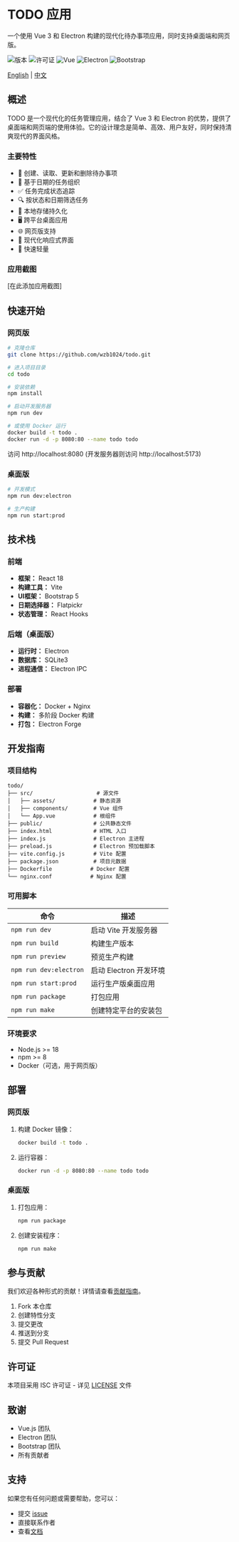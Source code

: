 # TODO 应用

一个使用 Vue 3 和 Electron 构建的现代化待办事项应用，同时支持桌面端和网页版。

![版本](https://img.shields.io/badge/version-1.0.0-blue.svg)
![许可证](https://img.shields.io/badge/license-ISC-green.svg)
![Vue](https://img.shields.io/badge/vue-3.4.0-brightgreen.svg)
![Electron](https://img.shields.io/badge/electron-34.0.0-blue.svg)
![Bootstrap](https://img.shields.io/badge/bootstrap-5.3.3-purple.svg)

[English](README.md) | [中文](README_zh.md)

## 概述

TODO 是一个现代化的任务管理应用，结合了 Vue 3 和 Electron 的优势，提供了桌面端和网页端的使用体验。它的设计理念是简单、高效、用户友好，同时保持清爽现代的界面风格。

### 主要特性

- 📝 创建、读取、更新和删除待办事项
- 📅 基于日期的任务组织
- ✅ 任务完成状态追踪
- 🔍 按状态和日期筛选任务
- 💾 本地存储持久化
- 🖥️ 跨平台桌面应用
- 🌐 网页版支持
- 🎨 现代化响应式界面
- 🚀 快速轻量

### 应用截图

[在此添加应用截图]

## 快速开始

### 网页版

```bash
# 克隆仓库
git clone https://github.com/wzb1024/todo.git

# 进入项目目录
cd todo

# 安装依赖
npm install

# 启动开发服务器
npm run dev

# 或使用 Docker 运行
docker build -t todo .
docker run -d -p 8080:80 --name todo todo
```

访问 http://localhost:8080 (开发服务器则访问 http://localhost:5173)

### 桌面版

```bash
# 开发模式
npm run dev:electron

# 生产构建
npm run start:prod
```

## 技术栈

### 前端
- **框架：** React 18
- **构建工具：** Vite
- **UI框架：** Bootstrap 5
- **日期选择器：** Flatpickr
- **状态管理：** React Hooks

### 后端（桌面版）
- **运行时：** Electron
- **数据库：** SQLite3
- **进程通信：** Electron IPC

### 部署
- **容器化：** Docker + Nginx
- **构建：** 多阶段 Docker 构建
- **打包：** Electron Forge

## 开发指南

### 项目结构
```
todo/
├── src/                    # 源文件
│   ├── assets/            # 静态资源
│   ├── components/        # Vue 组件
│   └── App.vue            # 根组件
├── public/                # 公共静态文件
├── index.html             # HTML 入口
├── index.js               # Electron 主进程
├── preload.js             # Electron 预加载脚本
├── vite.config.js         # Vite 配置
├── package.json           # 项目元数据
├── Dockerfile            # Docker 配置
└── nginx.conf            # Nginx 配置
```

### 可用脚本

| 命令 | 描述 |
|---------|-------------|
| `npm run dev` | 启动 Vite 开发服务器 |
| `npm run build` | 构建生产版本 |
| `npm run preview` | 预览生产构建 |
| `npm run dev:electron` | 启动 Electron 开发环境 |
| `npm run start:prod` | 运行生产版桌面应用 |
| `npm run package` | 打包应用 |
| `npm run make` | 创建特定平台的安装包 |

### 环境要求

- Node.js >= 18
- npm >= 8
- Docker（可选，用于网页版）

## 部署

### 网页版
1. 构建 Docker 镜像：
   ```bash
   docker build -t todo .
   ```

2. 运行容器：
   ```bash
   docker run -d -p 8080:80 --name todo todo
   ```

### 桌面版
1. 打包应用：
   ```bash
   npm run package
   ```

2. 创建安装程序：
   ```bash
   npm run make
   ```

## 参与贡献

我们欢迎各种形式的贡献！详情请查看[贡献指南](CONTRIBUTING.md)。

1. Fork 本仓库
2. 创建特性分支
3. 提交更改
4. 推送到分支
5. 提交 Pull Request


## 许可证

本项目采用 ISC 许可证 - 详见 [LICENSE](LICENSE) 文件

## 致谢

- Vue.js 团队
- Electron 团队
- Bootstrap 团队
- 所有贡献者

## 支持

如果您有任何问题或需要帮助，您可以：
- 提交 [issue](https://github.com/wzb1024/todo/issues)
- 直接联系作者
- 查看[文档](docs/) 